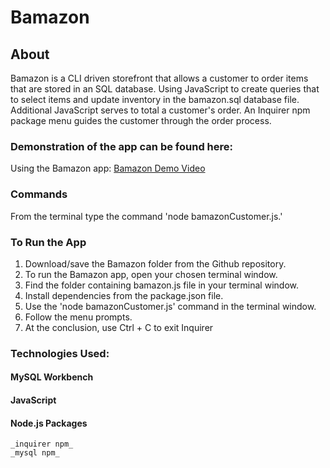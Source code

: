 
# Bamazon

## About
Bamazon is a CLI driven storefront that allows a customer to order items that are stored in an SQL database. Using JavaScript to create queries that to select items and update inventory in the bamazon.sql database file. Additional JavaScript serves to total a customer's order. An Inquirer npm package menu guides the customer through the order process.

### Demonstration of the app can be found here:
Using the Bamazon app: 
[Bamazon Demo Video](https://rjc.tinytake.com/sf/MjMwNDMxNl83MDY3OTc3)

### Commands
From the terminal type the command 'node bamazonCustomer.js.'

### To Run the App
1.	Download/save the Bamazon folder from the Github repository.
2.  To run the Bamazon app, open your chosen terminal window.
3.  Find the folder containing bamazon.js file in your terminal window.
4.  Install dependencies from the package.json file.
5.  Use the 'node bamazonCustomer.js' command in the terminal window.
6.  Follow the menu prompts.
7.  At the conclusion, use Ctrl + C to exit Inquirer  

### Technologies Used:
#### MySQL Workbench
#### JavaScript
#### Node.js Packages
    _inquirer npm_
    _mysql npm_ 

